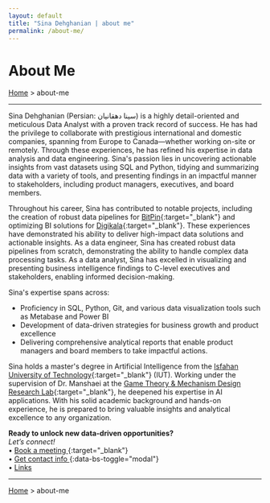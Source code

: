 ```yaml
---
layout: default
title: "Sina Dehghanian | about me"
permalink: /about-me/
---   
```

# About Me
[Home](/) > about-me

---   

Sina Dehghanian (Persian: سینا دهقانیان) is a highly detail-oriented and meticulous Data Analyst with a proven track record of success. He has had the privilege to collaborate with prestigious international and domestic companies, spanning from Europe to Canada—whether working on-site or remotely. Through these experiences, he has refined his expertise in data analysis and data engineering. Sina's passion lies in uncovering actionable insights from vast datasets using SQL and Python, tidying and summarizing data with a variety of tools, and presenting findings in an impactful manner to stakeholders, including product managers, executives, and board members.

Throughout his career, Sina has contributed to notable projects, including the creation of robust data pipelines for [BitPin](work-experiences/#bitpin){:target="_blank"} and optimizing BI solutions for [Digikala](work-experiences/#digikala){:target="_blank"}. These experiences have demonstrated his ability to deliver high-impact data solutions and actionable insights. As a data engineer, Sina has created robust data pipelines from scratch, demonstrating the ability to handle complex data processing tasks. As a data analyst, Sina has excelled in visualizing and presenting business intelligence findings to C-level executives and stakeholders, enabling informed decision-making.

Sina's expertise spans across:
- Proficiency in SQL, Python, Git, and various data visualization tools such as Metabase and Power BI
- Development of data-driven strategies for business growth and product excellence
- Delivering comprehensive analytical reports that enable product managers and board members to take impactful actions.

Sina holds a master's degree in Artificial Intelligence from the [Isfahan University of Technology](https://english.iut.ac.ir/){:target="_blank"} (IUT). Working under the supervision of Dr. Manshaei at the [Game Theory & Mechanism Design Research Lab](https://gtmd.iut.ac.ir/en/alumni-0){:target="_blank"}, he deepened his expertise in AI applications. With his solid academic background and hands-on experience, he is prepared to bring valuable insights and analytical excellence to any organization.


**Ready to unlock new data-driven opportunities?**    
*Let’s connect!*    
• [Book a meeting <i class="fa-regular fa-calendar-check"></i>](https://book.sinad.me/){:target="_blank"}    
• [Get contact info <i class="fa-solid fa-qrcode"></i>](#qrModal){:data-bs-toggle="modal"}    
• [Links](/links/)   


<!-- Sina Dehghanian (Persian: سینا دهقانیان) is a highly detail-oriented and meticulous Data Analyst with a proven track record of success. He has had the privilege to collaborate with prestigious international and domestic companies, spanning from Europe to Canada—whether working on-site or remotely. Through these experiences, he has refined his expertise in data analysis and business intelligence (BI). Sina's passion lies in uncovering actionable insights from vast datasets using SQL, tidying and summarizing data with a variety of tools, and presenting findings in an impactful manner to stakeholders, including product managers, executives, and board members.

Throughout Sina's career as a data analyst and engineer, notable milestones have been achieved. In the role of a data engineer, Sina has created robust data pipelines from scratch, demonstrating the ability to handle complex data processing tasks. As a data analyst, Sina has excelled in visualizing and presenting business intelligence findings to C-level executives and stakeholders, enabling informed decision-making. Proficiency in SQL, Python, Git, and diverse visualization tools equips Sina to overcome challenges and generate comprehensive analytical reports, empowering product managers and board members to drive impactful actions and enhance product excellence.

Sina holds a master's degree in Artificial Intelligence from the [Isfahan&nbsp;University&nbsp;of&nbsp;Technology](https://english.iut.ac.ir/){:target="_blank"} (IUT). Working under the supervision of Dr.&nbsp;Manshaei at the [Game&nbsp;Theory&nbsp;&&nbsp;Mechanism&nbsp;Design&nbsp;Research&nbsp;Lab](https://gtmd.iut.ac.ir/en/alumni-0){:target="_blank"} (GTMD), Sina deepened knowledge and expertise in the applications of AI. With a solid academic foundation and practical experience, Sina is prepared to bring valuable insights and analytical excellence to any organization.
Let's get in touch and explore how Sina Dehghanian's meticulous approach to data analysis and diverse skill set can drive success for your business. Book a meeting at [book.sinad.me <i class="fa-regular fa-calendar-check" aria-hidden="true"></i>](https://book.sinad.me/){:target="_blank"}. -->

---   

[Home](/) > about-me